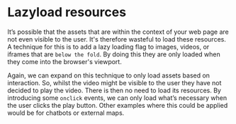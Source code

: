 # Lazyload resources

It’s possible that the assets that are within the context of your web page are not even visible to the user. It's therefore wasteful to load these resources. A technique for this is to add a lazy loading flag to images, videos, or iframes that are `below the fold`. By doing this they are only loaded when they come into the browser's viewport.

Again, we can expand on this technique to only load assets based on interaction. So, whilst the video might be visible to the user they have not decided to play the video. There is then no need to load its resources. By introducing some `onclick` events, we can only load what’s necessary when the user clicks the play button. Other examples where this could be applied would be for chatbots or external maps.
